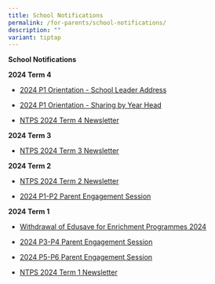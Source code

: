 ```yaml
---
title: School Notifications
permalink: /for-parents/school-notifications/
description: ""
variant: tiptap
---
```

<p><strong>School Notifications</strong>
</p>
<p><strong>2024 Term 4</strong>
</p>
<ul>
<li>
<p><a href="https://drive.google.com/file/d/1A-4xTJ5kv5JSjjzIRFVykvL7n0zuNnvD/view?usp=drive_link" rel="noopener noreferrer nofollow" target="_blank">2024 P1 Orientation - School Leader Address</a>
</p>
</li>
<li>
<p><a href="https://drive.google.com/file/d/1IYg6kxxa7ARtr38gPVTaPSJubdzE1xKk/view?usp=drive_link" rel="noopener noreferrer nofollow" target="_blank">2024 P1 Orientation - Sharing by Year Head</a>
</p>
</li>
<li>
<p><a href="https://drive.google.com/file/d/1CUUvaib01et1Mwvpr8tM2OxIiiOwdIOl/view?usp=drive_link" rel="noopener noreferrer nofollow" target="_blank">NTPS 2024 Term 4 Newsletter</a>
<br>
</p>
</li>
</ul>
<p><strong>2024 Term 3</strong>
</p>
<ul>
<li>
<p><a href="https://drive.google.com/file/d/1hVASVQNQxOKVmPQhut-rWNP55GbiGyga/view?usp=drive_link" rel="noopener noreferrer nofollow" target="_blank">NTPS 2024 Term 3 Newsletter</a>
</p>
</li>
</ul>
<p></p>
<p><strong>2024 Term 2</strong>
</p>
<ul>
<li>
<p><a href="https://drive.google.com/file/d/1jOzji4pkauuLXfHY8RaVeBjPUnS9q7KS/view?usp=drive_link" rel="noopener noreferrer nofollow" target="_blank">NTPS 2024 Term 2 Newsletter</a>
</p>
</li>
<li>
<p><a href="https://drive.google.com/drive/folders/1UX5w7k4KFwDjTkWAVobcAbmNG2kUp_q_?usp=drive_link" rel="noopener noreferrer nofollow" target="_blank">2024 P1-P2 Parent Engagement Session</a>
</p>
<p></p>
</li>
</ul>
<p><strong>2024 Term 1</strong>
</p>
<ul>
<li>
<p><a href="https://drive.google.com/file/d/1e-Rj5tuMkyip11Ps1TiFBE9_ezbGCxMy/view?usp=drive_link" rel="noopener noreferrer nofollow" target="_blank">Withdrawal of Edusave for Enrichment Programmes 2024</a>
</p>
</li>
<li>
<p><a href="https://drive.google.com/drive/folders/1joszjhaKQYgTrMbYugZdfCKaH_Kf9uuq?usp=drive_link" rel="noopener noreferrer nofollow" target="_blank">2024 P3-P4 Parent Engagement Session</a>
</p>
</li>
<li>
<p><a href="https://drive.google.com/drive/folders/1Tmz_xiSuaqwiU1czztglk4afgKPY_cz-?usp=sharing" rel="noopener noreferrer nofollow" target="_blank">2024 P5-P6 Parent Engagement Session</a>
</p>
</li>
<li>
<p><a href="https://drive.google.com/file/d/1Rnifs_3elszHCPsmDg43MXwZSwHyuBSQ/view?usp=drive_link" rel="noopener noreferrer nofollow" target="_blank">NTPS 2024 Term 1 Newsletter</a>
</p>
<p></p>
</li>
</ul>
<p></p>